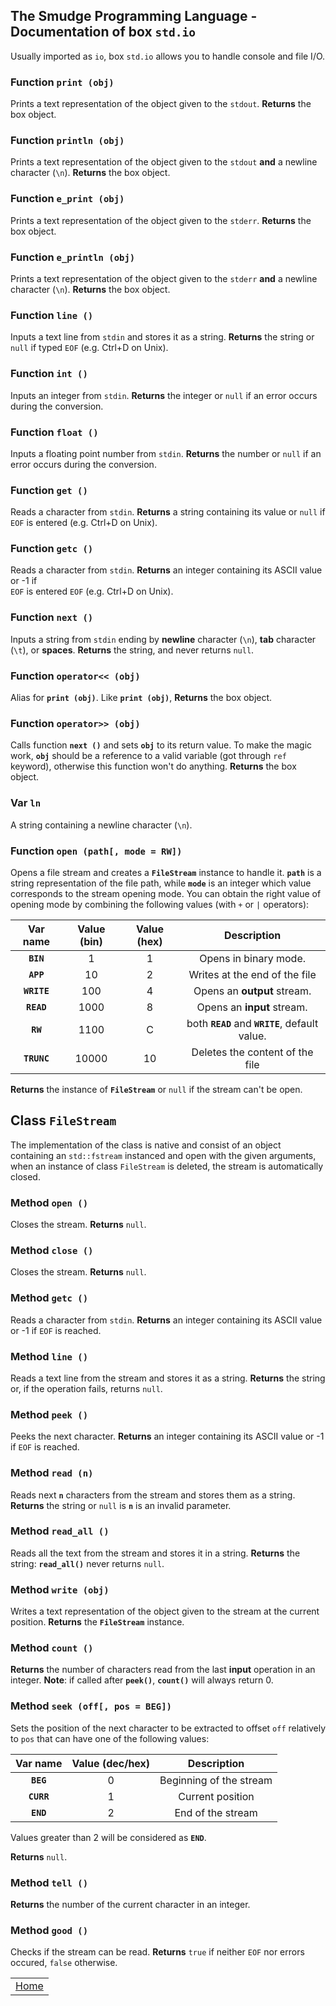 ## The Smudge Programming Language - Documentation of box `std.io`
Usually imported as `io`, box `std.io` allows you to handle console and file I/O.

### Function `print (obj)`
Prints a text representation of the object given to the `stdout`.
**Returns** the box object.

### Function `println (obj)`
Prints a text representation of the object given to the `stdout` **and** a newline character (`\n`).
**Returns** the box object.

### Function `e_print (obj)`
Prints a text representation of the object given to the `stderr`.
**Returns** the box object.

### Function `e_println (obj)`
Prints a text representation of the object given to the `stderr` **and** a newline character (`\n`).
**Returns** the box object.

### Function `line ()`
Inputs a text line from `stdin` and stores it as a string.
**Returns** the string or `null` if typed `EOF` (e.g. Ctrl+D on Unix).

### Function `int ()`
Inputs an integer from `stdin`.
**Returns** the integer or `null` if an error occurs during the conversion.

### Function `float ()`
Inputs a floating point number from `stdin`.
**Returns** the number or `null` if an error occurs during the conversion.

### Function `get ()`
Reads a character from `stdin`.
**Returns** a string containing its value or `null` if `EOF`
is entered (e.g. Ctrl+D on Unix).

### Function `getc ()`
Reads a character from `stdin`.
**Returns** an integer containing its ASCII value or -1 if  
`EOF` is entered `EOF` (e.g. Ctrl+D on Unix).

### Function `next ()`
Inputs a string from `stdin` ending by **newline** character (`\n`), **tab** character (`\t`), or **spaces**.
**Returns** the string, and never returns `null`.

### Function `operator<< (obj)`
Alias for **`print (obj)`**.
Like **`print (obj)`**, **Returns** the box object.

### Function `operator>> (obj)`
Calls function **`next ()`** and sets **`obj`** to its return value. To make the magic work, **`obj`** should be a reference to a valid variable (got through `ref` keyword), otherwise this function won't do anything.
**Returns** the box object.

### Var `ln`
A string containing a newline character (`\n`).

### Function `open (path[, mode = RW])`
Opens a file stream and creates a **`FileStream`** instance to handle it.
**`path`** is a string representation of the file path, while **`mode`**
is an integer which value corresponds to the stream opening mode.
You can obtain the right value of opening mode by combining the following
values (with `+` or `|` operators):

|  Var name  |  Value (bin) | Value (hex) |  Description                      |
|:----------:|:------------:|:-----------:|:---------------------------------:|
| **`BIN`**  |      1       |       1     | Opens in binary mode.             |
| **`APP`**  |     10       |       2     |  Writes at the end of the file    |
| **`WRITE`**|    100       |       4     |  Opens an **output** stream.      |
| **`READ`** |    1000      |       8     |  Opens an **input** stream.       |
| **`RW`**   | 1100 | C | both **`READ`** and **`WRITE`**, default value.     |
| **`TRUNC`**|    10000     |      10     | Deletes the content of the file   |

**Returns** the instance of **`FileStream`** or `null` if the stream can't be open.

## Class `FileStream`
The implementation of the class is native and consist of an object containing
an `std::fstream` instanced and open with the given arguments, when an
instance of class `FileStream` is deleted, the stream is automatically closed.

### Method `open ()`
Closes the stream.
**Returns** `null`.

### Method `close ()`
Closes the stream.
**Returns** `null`.

### Method `getc ()`
Reads a character from `stdin`.
**Returns** an integer containing its ASCII value or -1 if `EOF` is reached.

### Method `line ()`
Reads a text line from the stream and stores it as a string.
**Returns** the string or, if the operation fails, returns `null`.

### Method `peek ()`
Peeks the next character.
**Returns** an integer containing its ASCII value or -1 if `EOF` is reached.

### Method `read (n)`
Reads next **`n`** characters from the stream and stores them as a string.
**Returns** the string or `null` is **`n`** is an invalid parameter.

### Method `read_all ()`
Reads all the text from the stream and stores it in a string.
**Returns** the string: **`read_all()`** never returns `null`.

### Method `write (obj)`
Writes a text representation of the object given to the stream at the current
position.
**Returns** the **`FileStream`** instance.

### Method `count ()`
**Returns** the number of characters read from the last **input** operation in
an integer.
**Note**: if called after **`peek()`**, **`count()`** will always return 0.

### Method `seek (off[, pos = BEG])`
Sets the position of the next character to be extracted to offset `off`
relatively to `pos` that can have one of the following values:

| Var name | Value (dec/hex) | Description |
|:--------:|:---------------:|:-----------:|
| **`BEG`** | 0 | Beginning of the stream |
| **`CURR`** | 1 | Current position |
| **`END`** | 2 | End of the stream |

Values greater than 2 will be considered as **`END`**.

**Returns** `null`.

### Method `tell ()`
**Returns** the number of the current character in an integer.

### Method `good ()`
Checks if the stream can be read.
**Returns** `true` if neither `EOF` nor errors occured, `false` otherwise.

||
|:---:|
| [Home](https://smudgelang.github.io/smudge/) |
